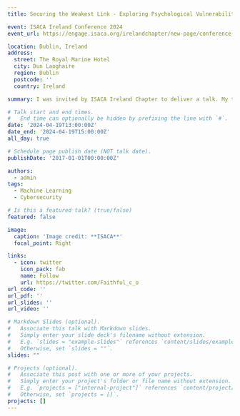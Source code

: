 ```yaml
---
title: Securing the Weakest Link - Exploring Psychological Vulnerabilities in Phishing Emails with Large Language Models

event: ISACA Ireland Conference 2024
event_url: https://engage.isaca.org/irelandchapter/new-page/conference-2022178

location: Dublin, Ireland
address:
  street: The Royal Marine Hotel
  city: Dun Laoghaire
  region: Dublin
  postcode: ''
  country: Ireland

summary: I was invited by ISACA Ireland Chapter to deliver a talk. My talk was on how large language models can be leveraged to detect psychological vulnerabilities in phishing emails.

# Talk start and end times.
#   End time can optionally be hidden by prefixing the line with `#`.
date: '2024-04-19T13:00:00Z'
date_end: '2024-04-19T15:00:00Z'
all_day: true

# Schedule page publish date (NOT talk date).
publishDate: '2017-01-01T00:00:00Z'

authors:
  - admin
tags:
  - Machine Learning
  - Cybersecurity

# Is this a featured talk? (true/false)
featured: false

image:
  caption: 'Image credit: **ISACA**'
  focal_point: Right

links:
  - icon: twitter
    icon_pack: fab
    name: Follow
    url: https://twitter.com/Faithful_c_o
url_code: ''
url_pdf: ''
url_slides: ''
url_video: ''

# Markdown Slides (optional).
#   Associate this talk with Markdown slides.
#   Simply enter your slide deck's filename without extension.
#   E.g. `slides = "example-slides"` references `content/slides/example-slides.md`.
#   Otherwise, set `slides = ""`.
slides: ""

# Projects (optional).
#   Associate this post with one or more of your projects.
#   Simply enter your project's folder or file name without extension.
#   E.g. `projects = ["internal-project"]` references `content/project/deep-learning/index.md`.
#   Otherwise, set `projects = []`.
projects: []
---
```


